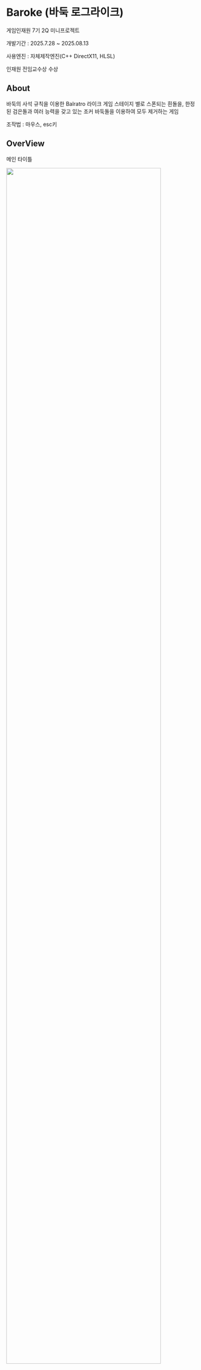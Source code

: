 # Baroke (바둑 로그라이크)
게임인재원 7기 2Q 미니프로젝트

개발기간 : 2025.7.28 ~ 2025.08.13

사용엔진 : 자체제작엔진(C++ DirectX11, HLSL)

인재원 전임교수상 수상 

## About

바둑의 사석 규칙을 이용한 Balratro 라이크 게임
스테이지 별로 스폰되는 흰돌을, 한정된 검은돌과 여러 능력을 갖고 있는 조커 바둑돌을 이용하여
모두 제거하는 게임

조작법 : 마우스, esc키

## OverView

메인 타이틀
<p align="left">
<img width="90%" src="https://github.com/user-attachments/assets/ca2901bc-691b-4b2c-ab7e-9808da208ccc">  
</p>

크래딧
<p align="left">
<img width="90%" src="https://github.com/user-attachments/assets/437fc062-c2f0-47c2-ab6d-9659a2256ea7">  
</p>

가이드 예시
<p align="left">
<img width="90%" src="https://github.com/user-attachments/assets/9919fe7c-32a0-4003-81bf-14b2b7994abc">  
</p>

연습모드
<p align="left">
<img width="90%" src="https://github.com/user-attachments/assets/3091e2d6-8985-42da-99c6-d6f89bd254a6">  
</p>

스테이지

스테이지는 기본 스테이지와, 특정 스테이지 별로 다양한 디자인의 테마가 등장.
<p align="left">
<img width="90%" src="https://github.com/user-attachments/assets/89dc0a56-9ad8-4d72-986b-2865826383de">  
</p>

<p align="left">
<img width="90%" src="https://github.com/user-attachments/assets/0a0eba39-e799-4c71-ba62-b06a3a95d030">  
</p>

<p align="left">
<img width="90%" src="https://github.com/user-attachments/assets/8bbccd66-6a5d-4688-a076-4ec2d8e54ab8">  
</p>

<p align="left">
<img width="90%" src="https://github.com/user-attachments/assets/cf31f72c-4b7e-48e6-92cf-5a57754e152d">  
</p>

<p align="left">
<img width="90%" src="https://github.com/user-attachments/assets/48ebf0f7-b4ef-45d6-a57b-5495ef0c3728">  
</p>

<p align="left">
<img width="90%" src="https://github.com/user-attachments/assets/91585fe9-065d-424c-8fee-687403d859a2">  
</p>

상점

한 스테이지가 종료되면 상점에서 흑돌의 최대 수량 증가 및 조커바둑돌 거래
<p align="left">
<img width="90%" src="https://github.com/user-attachments/assets/b16715b1-9fb5-4b88-abd7-0856865924ee">  
</p>

스테이지 전환
<p align="left">
<img width="90%" src="https://github.com/user-attachments/assets/bbc0ab0d-5c65-44fc-a9e7-3fa0d11dbb4d">  
</p>

게임종료
<p align="left">
<img width="90%" src="https://github.com/user-attachments/assets/7830bb75-a5e6-46a1-9958-8aadf20f52cd">  
</p>

## Build File

